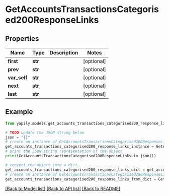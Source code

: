 # GetAccountsTransactionsCategorised200ResponseLinks


## Properties

Name | Type | Description | Notes
------------ | ------------- | ------------- | -------------
**first** | **str** |  | [optional] 
**prev** | **str** |  | [optional] 
**var_self** | **str** |  | [optional] 
**next** | **str** |  | [optional] 
**last** | **str** |  | [optional] 

## Example

```python
from yapily.models.get_accounts_transactions_categorised200_response_links import GetAccountsTransactionsCategorised200ResponseLinks

# TODO update the JSON string below
json = "{}"
# create an instance of GetAccountsTransactionsCategorised200ResponseLinks from a JSON string
get_accounts_transactions_categorised200_response_links_instance = GetAccountsTransactionsCategorised200ResponseLinks.from_json(json)
# print the JSON string representation of the object
print(GetAccountsTransactionsCategorised200ResponseLinks.to_json())

# convert the object into a dict
get_accounts_transactions_categorised200_response_links_dict = get_accounts_transactions_categorised200_response_links_instance.to_dict()
# create an instance of GetAccountsTransactionsCategorised200ResponseLinks from a dict
get_accounts_transactions_categorised200_response_links_from_dict = GetAccountsTransactionsCategorised200ResponseLinks.from_dict(get_accounts_transactions_categorised200_response_links_dict)
```
[[Back to Model list]](../README.md#documentation-for-models) [[Back to API list]](../README.md#documentation-for-api-endpoints) [[Back to README]](../README.md)


